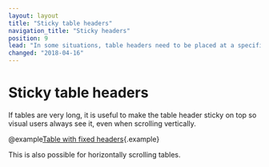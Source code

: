 ```yaml
---
layout: layout
title: "Sticky table headers"
navigation_title: "Sticky headers"
position: 9
lead: "In some situations, table headers need to be placed at a specific place on screen, and remain there, even when scrolling."
changed: "2018-04-16"
---
```


# Sticky table headers

If tables are very long, it is useful to make the table header sticky on top so visual users always see it, even when scrolling vertically.

@example[Table with fixed headers](table-with-fixed-headers){.example}

This is also possible for horizontally scrolling tables.